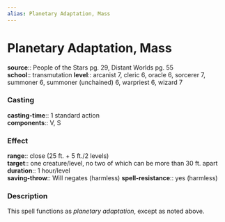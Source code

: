 ```yaml
---
alias: Planetary Adaptation, Mass
---
```


# Planetary Adaptation, Mass 

**source**:: People of the Stars pg. 29, Distant Worlds pg. 55  
**school**:: transmutation
**level**:: arcanist 7, cleric 6, oracle 6, sorcerer 7, summoner 6, summoner (unchained) 6, warpriest 6, wizard 7

### Casting 

**casting-time**:: 1 standard action  
**components**:: V, S

### Effect 

**range**:: close (25 ft. + 5 ft./2 levels)  
**target**:: one creature/level, no two of which can be more than 30 ft. apart  
**duration**:: 1 hour/level  
**saving-throw**:: Will negates (harmless)
**spell-resistance**:: yes (harmless)

### Description 

This spell functions as *planetary adaptation*, except as noted above.
